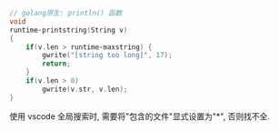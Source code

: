 ```c++
// golang原生: println() 函数
void
runtime·printstring(String v)
{
	if(v.len > runtime·maxstring) {
		gwrite("[string too long]", 17);
		return;
	}
	if(v.len > 0)
		gwrite(v.str, v.len);
}
```

使用 vscode 全局搜索时, 需要将"包含的文件"显式设置为"*", 否则找不全.

